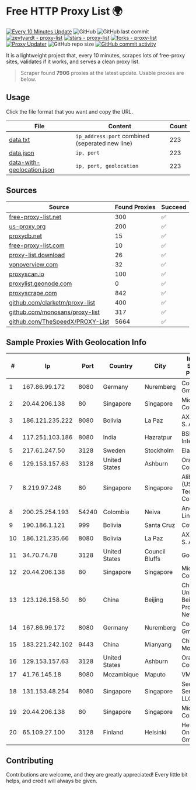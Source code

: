 
# Free HTTP Proxy List 🌍

[![Every 10 Minutes Update](https://github.com/mertguvencli/http-proxy-list/actions/workflows/main.yml/badge.svg?branch=main)](https://github.com/mertguvencli/http-proxy-list/actions/workflows/main.yml)
![GitHub](https://img.shields.io/github/license/mertguvencli/http-proxy-list)
![GitHub last commit](https://img.shields.io/github/last-commit/mertguvencli/http-proxy-list)
[![zevtyardt - proxy-list](https://img.shields.io/static/v1?label=zevtyardt&message=proxy-list&color=blue&logo=github)](https://github.com/zevtyardt/proxy-list "Go to GitHub repo")
[![stars - proxy-list](https://img.shields.io/github/stars/zevtyardt/proxy-list?style=social)](https://github.com/zevtyardt/proxy-list)
[![forks - proxy-list](https://img.shields.io/github/forks/zevtyardt/proxy-list?style=social)](https://github.com/zevtyardt/proxy-list)
[![Proxy Updater](https://github.com/zevtyardt/proxy-list/workflows/Proxy%20Updater/badge.svg)](https://github.com/zevtyardt/proxy-list/actions?query=workflow:"Proxy+Updater")
![GitHub repo size](https://img.shields.io/github/repo-size/zevtyardt/proxy-list)
[![GitHub commit activity](https://img.shields.io/github/commit-activity/m/zevtyardt/proxy-list?logo=commits)](https://github.com/zevtyardt/proxy-list/commits/main)

It is a lightweight project that, every 10 minutes, scrapes lots of free-proxy sites, validates if it works, and serves a clean proxy list.

> Scraper found **7906** proxies at the latest update. Usable proxies are below.

## Usage

Click the file format that you want and copy the URL.

|File|Content|Count|
|----|-------|-----|
|[data.txt](https://raw.githubusercontent.com/mertguvencli/http-proxy-list/main/proxy-list/data.txt)|`ip_address:port` combined (seperated new line)|223|
|[data.json](https://raw.githubusercontent.com/mertguvencli/http-proxy-list/main/proxy-list/data.json)|`ip, port`|223|
|[data-with-geolocation.json](https://raw.githubusercontent.com/mertguvencli/http-proxy-list/main/proxy-list/data-with-geolocation.json)|`ip, port, geolocation`|223|

## Sources

|Source|Found Proxies|Succeed|
|------|-------------|-------|
|[free-proxy-list.net](https://free-proxy-list.net)|300|✅|
|[us-proxy.org](https://www.us-proxy.org)|200|✅|
|[proxydb.net](http://proxydb.net)|15|✅|
|[free-proxy-list.com](https://free-proxy-list.com/?page=&port=&type%5B%5D=http&type%5B%5D=https&up_time=0&search=Search)|10|✅|
|[proxy-list.download](https://www.proxy-list.download/HTTP)|26|✅|
|[vpnoverview.com](https://vpnoverview.com/privacy/anonymous-browsing/free-proxy-servers)|32|✅|
|[proxyscan.io](https://www.proxyscan.io)|100|✅|
|[proxylist.geonode.com](https://proxylist.geonode.com/api/proxy-list?limit=300&page=1&sort_by=lastChecked&sort_type=desc&protocols=http,https)|0|✅|
|[proxyscrape.com](https://api.proxyscrape.com/v2/?request=displayproxies&protocol=http&timeout=10000&country=all&ssl=all&anonymity=all)|842|✅|
|[github.com/clarketm/proxy-list](https://raw.githubusercontent.com/clarketm/proxy-list/master/proxy-list-raw.txt)|400|✅|
|[github.com/monosans/proxy-list](https://raw.githubusercontent.com/monosans/proxy-list/main/proxies/http.txt)|317|✅|
|[github.com/TheSpeedX/PROXY-List](https://raw.githubusercontent.com/TheSpeedX/PROXY-List/master/http.txt)|5664|✅|


## Sample Proxies With Geolocation Info

|#|Ip|Port|Country|City|Internet Service Provider|
|-|--|----|-------|----|-------------------------|
|1|167.86.99.172|8080|Germany|Nuremberg|Contabo GmbH|
|2|20.44.206.138|80|Singapore|Singapore|Microsoft Corporation|
|3|186.121.235.222|8080|Bolivia|La Paz|AXS Bolivia S. A.|
|4|117.251.103.186|8080|India|Hazratpur|BSNL Internet|
|5|217.61.247.50|3128|Sweden|Stockholm|Elastx AB|
|6|129.153.157.63|3128|United States|Ashburn|Oracle Corporation|
|7|8.219.97.248|80|Singapore|Singapore|Alibaba (US) Technology Co., Ltd.|
|8|200.25.254.193|54240|Colombia|Neiva|Andinet ON Line|
|9|190.186.1.121|999|Bolivia|Santa Cruz|Cotas Ltda.|
|10|186.121.235.66|8080|Bolivia|La Paz|AXS Bolivia S. A.|
|11|34.70.74.78|3128|United States|Council Bluffs|Google LLC|
|12|20.44.206.138|80|Singapore|Singapore|Microsoft Corporation|
|13|123.126.158.50|80|China|Beijing|China Unicom Beijing Province Network|
|14|167.86.99.172|8080|Germany|Nuremberg|Contabo GmbH|
|15|183.221.242.102|9443|China|Mianyang|China Mobile|
|16|129.153.157.63|3128|United States|Ashburn|Oracle Corporation|
|17|41.76.145.18|8080|Mozambique|Maputo|VM  S.A|
|18|131.153.48.254|8080|Singapore|Singapore|Secured Servers LLC|
|19|20.44.206.138|80|Singapore|Singapore|Microsoft Corporation|
|20|65.109.27.100|3128|Finland|Helsinki|Hetzner Online GmbH|



## Contributing

Contributions are welcome, and they are greatly appreciated! Every
little bit helps, and credit will always be given.

